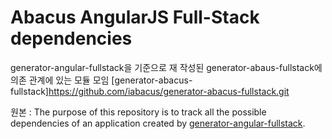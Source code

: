 # Abacus AngularJS Full-Stack dependencies

generator-angular-fullstack을 기준으로 재 작성된 generator-abaus-fullstack에 의존 관계에 있는 모듈 모임  [generator-abacus-fullstack]https://github.com/iabacus/generator-abacus-fullstack.git

원본 : The purpose of this repository is to track all the possible dependencies of an application created by [generator-angular-fullstack](https://github.com/DaftMonk/generator-angular-fullstack).
